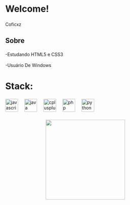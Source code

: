 <h1 align="left">Welcome!</h1>

###

<p align="left">Coficxz</p>

###

<h2 align="left">Sobre</h2>

###

<p align="left">-Estudando HTML5 e CSS3<br><br>-Usuário De Windows</p>

###

<h1 align="left">Stack:</h1>

###

<div align="left">
  <img src="https://cdn.jsdelivr.net/gh/devicons/devicon/icons/javascript/javascript-original.svg" height="40" alt="javascript logo"  />
  <img width="12" />
  <img src="https://cdn.jsdelivr.net/gh/devicons/devicon/icons/java/java-original.svg" height="40" alt="java logo"  />
  <img width="12" />
  <img src="https://cdn.jsdelivr.net/gh/devicons/devicon/icons/cplusplus/cplusplus-original.svg" height="40" alt="cplusplus logo"  />
  <img width="12" />
  <img src="https://cdn.jsdelivr.net/gh/devicons/devicon/icons/php/php-original.svg" height="40" alt="php logo"  />
  <img width="12" />
  <img src="https://cdn.jsdelivr.net/gh/devicons/devicon/icons/python/python-original.svg" height="40" alt="python logo"  />
</div>

###

<div align="center">
  <img height="250" src="https://media0.giphy.com/media/v1.Y2lkPTc5MGI3NjExbjYyeXZhYmU4MWs5eDRvbXA3dXh1bnU0YjkyeTVuYmk4Yml2Y21mdSZlcD12MV9pbnRlcm5hbF9naWZfYnlfaWQmY3Q9Zw/VmXr0jlYsTqLbbHWSK/giphy.webp"  />
</div>

###
